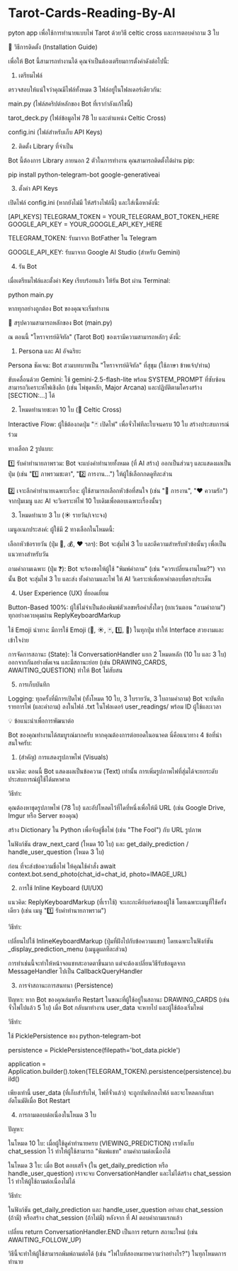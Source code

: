 # Tarot-Cards-Reading-By-AI
pyton app เพื่อใช้การทำนายแบบไพ่ Tarot ด้วยวิธี celtic cross และการตอบคำถาม 3 ใบ

🔧 วิธีการติดตั้ง (Installation Guide)

เพื่อให้ Bot นี้สามารถทำงานได้ คุณจำเป็นต้องเตรียมการตั้งค่าดังต่อไปนี้:

1. เตรียมไฟล์

ตรวจสอบให้แน่ใจว่าคุณมีไฟล์ทั้งหมด 3 ไฟล์อยู่ในโฟลเดอร์เดียวกัน:

main.py (ไฟล์สคริปต์หลักของ Bot ที่เรากำลังแก้ไขนี้)

tarot_deck.py (ไฟล์ข้อมูลไพ่ 78 ใบ และตำแหน่ง Celtic Cross)

config.ini (ไฟล์สำหรับเก็บ API Keys)

2. ติดตั้ง Library ที่จำเป็น

Bot นี้ต้องการ Library ภายนอก 2 ตัวในการทำงาน คุณสามารถติดตั้งได้ผ่าน pip:

pip install python-telegram-bot google-generativeai


3. ตั้งค่า API Keys

เปิดไฟล์ config.ini (หากยังไม่มี ให้สร้างไฟล์นี้) และใส่เนื้อหาดังนี้:

[API_KEYS]
TELEGRAM_TOKEN = YOUR_TELEGRAM_BOT_TOKEN_HERE
GOOGLE_API_KEY = YOUR_GOOGLE_API_KEY_HERE


TELEGRAM_TOKEN: รับมาจาก BotFather ใน Telegram

GOOGLE_API_KEY: รับมาจาก Google AI Studio (สำหรับ Gemini)

4. รัน Bot

เมื่อเตรียมไฟล์และตั้งค่า Key เรียบร้อยแล้ว ให้รัน Bot ผ่าน Terminal:

python main.py


หากทุกอย่างถูกต้อง Bot ของคุณจะเริ่มทำงาน

🌟 สรุปความสามารถหลักของ Bot (main.py)

ณ ตอนนี้ "โหราจารย์ดิจิทัล" (Tarot Bot) ของเรามีความสามารถหลักๆ ดังนี้:

1. Persona และ AI อัจฉริยะ

Persona ชัดเจน: Bot สวมบทบาทเป็น "โหราจารย์ดิจิทัล" ที่สุขุม (ใช้ภาษา ข้าพเจ้า/ท่าน)

ขับเคลื่อนด้วย Gemini: ใช้ gemini-2.5-flash-lite พร้อม SYSTEM_PROMPT ที่ซับซ้อน สามารถวิเคราะห์ไพ่เชิงลึก (เช่น ไพ่ชุดหลัก, Major Arcana) และปฏิบัติตามโครงสร้าง [SECTION:...] ได้

2. โหมดทำนายชะตา 10 ใบ (🔮 Celtic Cross)

Interactive Flow: ผู้ใช้ต้องกดปุ่ม "🃏 เปิดไพ่" เพื่อจั่วไพ่ทีละใบจนครบ 10 ใบ สร้างประสบการณ์ร่วม

ทางเลือก 2 รูปแบบ:

1️⃣ รับคำทำนายภาพรวม: Bot จะแบ่งคำทำนายทั้งหมด (ที่ AI สร้าง) ออกเป็นส่วนๆ และแสดงผลเป็นปุ่ม (เช่น "1️⃣ ภาพรวมชะตา", "2️⃣ การงาน...") ให้ผู้ใช้เลือกกดดูทีละส่วน

2️⃣ เจาะลึกคำทำนายเฉพาะเรื่อง: ผู้ใช้สามารถเลือกหัวข้อที่สนใจ (เช่น "💼 การงาน", "❤️ ความรัก") จากปุ่มเมนู และ AI จะวิเคราะห์ไพ่ 10 ใบเดิมเพื่อตอบเฉพาะเรื่องนั้นๆ

3. โหมดทำนาย 3 ใบ (☀️ รายวัน/เจาะจง)

เมนูอเนกประสงค์: ผู้ใช้มี 2 ทางเลือกในโหมดนี้:

เลือกหัวข้อรายวัน (ปุ่ม 💼, 💰, ❤️ ฯลฯ): Bot จะสุ่มไพ่ 3 ใบ และตีความสำหรับหัวข้อนั้นๆ เพื่อเป็นแนวทางสำหรับวัน

ถามคำถามเฉพาะ (ปุ่ม ❓): Bot จะร้องขอให้ผู้ใช้ "พิมพ์คำถาม" (เช่น "ควรเปลี่ยนงานไหม?") จากนั้น Bot จะสุ่มไพ่ 3 ใบ และส่ง ทั้งคำถามและไพ่ ให้ AI วิเคราะห์เพื่อหาคำตอบที่ตรงประเด็น

4. User Experience (UX) ที่ยอดเยี่ยม

Button-Based 100%: ผู้ใช้ไม่จำเป็นต้องพิมพ์ตัวเลขหรือคำสั่งใดๆ (ยกเว้นตอน "ถามคำถาม") ทุกอย่างควบคุมผ่าน ReplyKeyboardMarkup

ใช้ Emoji นำทาง: มีการใช้ Emoji (🔮, ☀️, 🃏, 1️⃣, 💼) ในทุกปุ่ม ทำให้ Interface สวยงามและเข้าใจง่าย

การจัดการสถานะ (State): ใช้ ConversationHandler แยก 2 โหมดหลัก (10 ใบ และ 3 ใบ) ออกจากกันอย่างชัดเจน และมีสถานะย่อย (เช่น DRAWING_CARDS, AWAITING_QUESTION) ทำให้ Bot ไม่สับสน

5. การเก็บบันทึก

Logging: ทุกครั้งที่มีการเปิดไพ่ (ทั้งโหมด 10 ใบ, 3 ใบรายวัน, 3 ใบถามคำถาม) Bot จะบันทึกรายการไพ่ (และคำถาม) ลงในไฟล์ .txt ในโฟลเดอร์ user_readings/ พร้อม ID ผู้ใช้และเวลา

💡 ข้อแนะนำเพื่อการพัฒนาต่อ

Bot ของคุณทำงานได้สมบูรณ์มากครับ หากคุณต้องการต่อยอดในอนาคต นี่คือแนวทาง 4 ข้อที่น่าสนใจครับ:

1. (สำคัญ) การแสดงรูปภาพไพ่ (Visuals)

แนวคิด: ตอนนี้ Bot แสดงผลเป็นข้อความ (Text) เท่านั้น การเพิ่มรูปภาพไพ่ที่สุ่มได้จะยกระดับประสบการณ์ผู้ใช้ได้มหาศาล

วิธีทำ:

คุณต้องหาชุดรูปภาพไพ่ (78 ใบ) และอัปโหลดไว้ที่ใดที่หนึ่งเพื่อให้มี URL (เช่น Google Drive, Imgur หรือ Server ของคุณ)

สร้าง Dictionary ใน Python เพื่อจับคู่ชื่อไพ่ (เช่น "The Fool") กับ URL รูปภาพ

ในฟังก์ชัน draw_next_card (โหมด 10 ใบ) และ get_daily_prediction / handle_user_question (โหมด 3 ใบ)

ก่อน ที่จะส่งข้อความชื่อไพ่ ให้คุณใช้คำสั่ง await context.bot.send_photo(chat_id=chat_id, photo=IMAGE_URL)

2. การใช้ Inline Keyboard (UI/UX)

แนวคิด: ReplyKeyboardMarkup (ที่เราใช้) จะเกะกะคีย์บอร์ดของผู้ใช้ โดยเฉพาะเมนูที่ใช้ครั้งเดียว (เช่น เมนู "1️⃣ รับคำทำนายภาพรวม")

วิธีทำ:

เปลี่ยนไปใช้ InlineKeyboardMarkup (ปุ่มที่ฝังไปกับข้อความแชท) โดยเฉพาะในฟังก์ชัน _display_prediction_menu (เมนูดูผลทีละส่วน)

การทำเช่นนี้จะทำให้หน้าจอแชทสะอาดตาขึ้นมาก แต่จะต้องเปลี่ยนวิธีรับข้อมูลจาก MessageHandler ไปเป็น CallbackQueryHandler

3. การจำสถานะการสนทนา (Persistence)

ปัญหา: หาก Bot ของคุณล่มหรือ Restart ในขณะที่ผู้ใช้อยู่ในสถานะ DRAWING_CARDS (เช่น จั่วไพ่ไปแล้ว 5 ใบ) เมื่อ Bot กลับมาทำงาน user_data จะหายไป และผู้ใช้ต้องเริ่มใหม่

วิธีทำ:

ใช้ PicklePersistence ของ python-telegram-bot

persistence = PicklePersistence(filepath='bot_data.pickle')

application = Application.builder().token(TELEGRAM_TOKEN).persistence(persistence).build()

เพียงเท่านี้ user_data (ที่เก็บสำรับไพ่, ไพ่ที่จั่วแล้ว) จะถูกบันทึกลงไฟล์ และจะโหลดกลับมาอัตโนมัติเมื่อ Bot Restart

4. การถามตอบต่อเนื่องในโหมด 3 ใบ

ปัญหา:

ในโหมด 10 ใบ: เมื่อผู้ใช้ดูคำทำนายครบ (VIEWING_PREDICTION) เรายังเก็บ chat_session ไว้ ทำให้ผู้ใช้สามารถ "พิมพ์แชท" ถามคำถามต่อเนื่องได้

ในโหมด 3 ใบ: เมื่อ Bot ตอบเสร็จ (ใน get_daily_prediction หรือ handle_user_question) เราจะจบ ConversationHandler และไม่ได้สร้าง chat_session ไว้ ทำให้ผู้ใช้ถามต่อเนื่องไม่ได้

วิธีทำ:

ในฟังก์ชัน get_daily_prediction และ handle_user_question อย่าลบ chat_session (ถ้ามี) หรือสร้าง chat_session (ถ้าไม่มี) หลังจาก ที่ AI ตอบคำถามแรกแล้ว

เปลี่ยน return ConversationHandler.END เป็นการ return สถานะใหม่ (เช่น AWAITING_FOLLOW_UP)

วิธีนี้จะทำให้ผู้ใช้สามารถพิมพ์ถามต่อได้ (เช่น "ไพ่ใบที่สองหมายความว่าอย่างไร?") ในทุกโหมดการทำนาย
